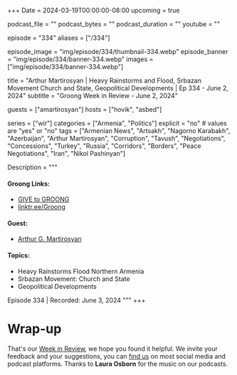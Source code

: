+++
Date = 2024-03-19T00:00:00-08:00
upcoming = true

podcast_file = ""
podcast_bytes = ""
podcast_duration = ""
youtube = ""

episode = "334"
aliases = ["/334"]

episode_image = "img/episode/334/thumbnail-334.webp"
episode_banner = "img/episode/334/banner-334.webp"
images = ["img/episode/334/banner-334.webp"]

title = "Arthur Martirosyan | Heavy Rainstorms and Flood, Srbazan Movement Church and State, Geopolitical Developments | Ep 334 - June 2, 2024"
subtitle = "Groong Week in Review - June 2, 2024"

guests = ["amartirosyan"]
hosts = ["hovik", "asbed"]

series = ["wir"]
categories = ["Armenia", "Politics"]
explicit = "no" # values are "yes" or "no"
tags = ["Armenian News", "Artsakh", "Nagorno Karabakh", "Azerbaijan", "Arthur Martirosyan", "Corruption", "Tavush", "Negotiations", "Concessions", "Turkey", "Russia", "Corridors", "Borders", "Peace Negotiations", "Iran", "Nikol Pashinyan"]

Description = """

#### Groong Links:
* [GIVE to GROONG](https://podcasts.groong.org/donate)
* [linktr.ee/Groong](https://linktr.ee/groong)

#### Guest:
* [Arthur G. Martirosyan](/guest/amartirosyan)

#### Topics:
* Heavy Rainstorms Flood Northern Armenia
* Srbazan Movement: Church and State
* Geopolitical Developments

Episode 334 | Recorded: June 3, 2024
"""
+++


# Wrap-up

That's our [Week in Review](https://podcasts.groong.org/), we hope you found it helpful. We invite your feedback and your suggestions, you can [find us](https://linktr.ee/groong) on most social media and podcast platforms.
Thanks to __Laura Osborn__ for the music on our podcasts.
